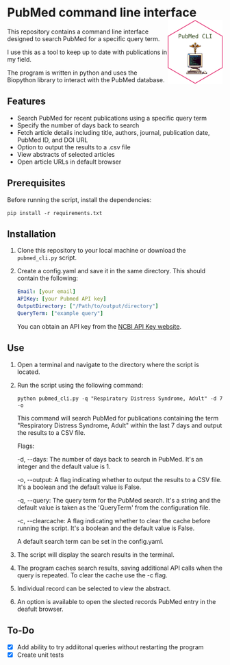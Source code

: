# PubMed command line interface <img src="logo.png" align="right" height="150"/>

This repository contains a command line interface designed to search PubMed for a specific query term. 

I use this as a tool to keep up to date with publications in my field. 

The program is written in python and uses the Biopython library to interact with the PubMed database. 

## Features

- Search PubMed for recent publications using a specific query term
- Specify the number of days back to search
- Fetch article details including title, authors, journal, publication date, PubMed ID, and DOI URL
- Option to output the results to a .csv file
- View abstracts of selected articles
- Open article URLs in default browser

## Prerequisites

Before running the script, install the dependencies:

```
pip install -r requirements.txt
```

## Installation

1. Clone this repository to your local machine or download the `pubmed_cli.py` script.
2. Create a config.yaml and save it in the same directory. This should contain the following:

   ```yaml
   Email: [your email]
   APIKey: [your Pubmed API key]
   OutputDirectory: ["/Path/to/output/directory"]
   QueryTerm: ["example query"]
   ```
   You can obtain an API key from the [NCBI API Key website](https://ncbiinsights.ncbi.nlm.nih.gov/2017/11/02/new-api-keys-for-the-e-utilities/).

## Use

1. Open a terminal and navigate to the directory where the script is located. 
2. Run the script using the following command:

   ```shell
   python pubmed_cli.py -q "Respiratory Distress Syndrome, Adult" -d 7 -o
   ```
   This command will search PubMed for publications containing the term "Respiratory Distress Syndrome, Adult" within the last 7 days and output the results to a CSV file.

   Flags:

    -d, --days: The number of days back to search in PubMed. It's an integer and the default value is 1.

    -o, --output: A flag indicating whether to output the results to a CSV file. It's a boolean and the default value is False.

    -q, --query: The query term for the PubMed search. It's a string and the default value is taken as the 'QueryTerm' from the configuration file.

     -c, --clearcache: A flag indicating whether to clear the cache before running the script. It's a boolean and the default value is False.

   A default search term can be set in the config.yaml.
4. The script will display the search results in the terminal. 
5. The program caches search results, saving additional API calls when the query is repeated. To clear the cache use the -c flag.
6. Individual record can be selected to view the abstract.
7. An option is available to open the slected records PubMed entry in the deafult browser.

## To-Do

- [x] Add ability to try addiitonal queries without restarting the program
- [x] Create unit tests
